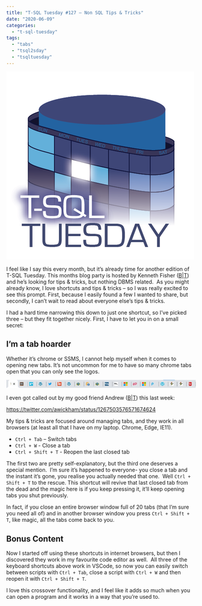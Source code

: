 ```yaml
---
title: "T-SQL Tuesday #127 – Non SQL Tips & Tricks"
date: "2020-06-09"
categories: 
  - "t-sql-tuesday"
tags: 
  - "tabs"
  - "tsql2sday"
  - "tsqltuesday"
---
```


[![T-SQL Tuesday Logo](images/tsqltues.png)](https://sqlstudies.com/2020/06/02/tsql-tuesday-127-invite-non-sql-tips-and-tricks/)

I feel like I say this every month, but it’s already time for another edition of T-SQL Tuesday. This months blog party is hosted by Kenneth Fisher ([B](https://sqlstudies.com/)|[T](https://twitter.com/sqlstudent144)) and he’s looking for tips & tricks, but nothing DBMS related.  As you might already know, I love shortcuts and tips & tricks – so I was really excited to see this prompt. First, because I easily found a few I wanted to share, but secondly, I can’t wait to read about everyone else’s tips & tricks.

I had a hard time narrowing this down to just one shortcut, so I’ve picked three – but they fit together nicely. First, I have to let you in on a small secret:

## I’m a tab hoarder

Whether it’s chrome or SSMS, I cannot help myself when it comes to opening new tabs. It’s not uncommon for me to have so many chrome tabs open that you can only see the logos.

![chrome browser tabs](images/tabsShort.png)

I even got called out by my good friend Andrew ([B](https://awickham.com/)|[T](https://twitter.com/awickham)) this last week:

https://twitter.com/awickham/status/1267503576571674624

My tips & tricks are focused around managing tabs, and they work in all browsers (at least all that I have on my laptop. Chrome, Edge, IE11).

- `Ctrl + Tab` – Switch tabs
- `Ctrl + W` - Close a tab
- `Ctrl + Shift + T` - Reopen the last closed tab

The first two are pretty self-explanatory, but the third one deserves a special mention.  I’m sure it’s happened to everyone- you close a tab and the instant it’s gone, you realise you actually needed that one.  Well `Ctrl + Shift + T` to the rescue. This shortcut will revive that last closed tab from the dead and the magic here is if you keep pressing it, it’ll keep opening tabs you shut previously.

In fact, if you close an entire browser window full of 20 tabs (that I’m sure you need all of) and in another browser window you press `Ctrl + Shift + T`, like magic, all the tabs come back to you.

## Bonus Content

Now I started off using these shortcuts in internet browsers, but then I discovered they work in my favourite code editor as well.  All three of the keyboard shortcuts above work in VSCode, so now you can easily switch between scripts with `Ctrl + Tab`, close a script with `Ctrl + W` and then reopen it with `Ctrl + Shift + T`.

I love this crossover functionality, and I feel like it adds so much when you can open a program and it works in a way that you’re used to.
